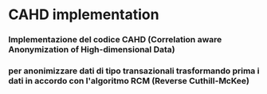 # CAHD implementation
### Implementazione del codice CAHD (Correlation aware Anonymization of High-dimensional Data)
### per anonimizzare dati di tipo transazionali trasformando prima i dati in accordo con l'algoritmo RCM (Reverse Cuthill-McKee)
